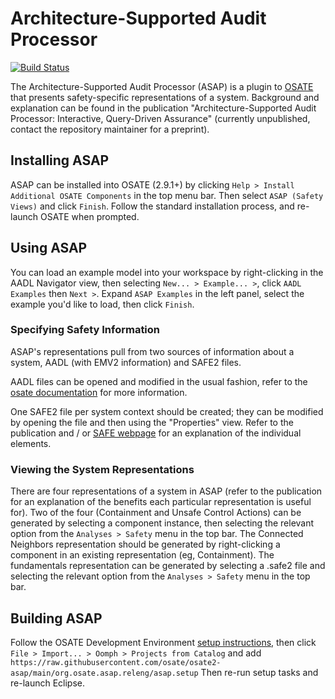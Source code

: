 # Architecture-Supported Audit Processor

[![Build Status](https://osate-build.sei.cmu.edu/jenkins/buildStatus/icon?job=OSATE2-ASAP)](https://osate-build.sei.cmu.edu/jenkins/job/OSATE2-ASAP/)

The Architecture-Supported Audit Processor (ASAP) is a plugin to [OSATE](https://osate.org) that presents safety-specific representations of a system. Background and explanation can be found in the publication "Architecture-Supported Audit Processor: Interactive, Query-Driven Assurance" (currently unpublished, contact the repository maintainer for a preprint). 

## Installing ASAP

ASAP can be installed into OSATE (2.9.1+) by clicking `Help > Install Additional OSATE Components` in the top menu bar. Then select `ASAP (Safety Views)` and click `Finish`. Follow the standard installation process, and re-launch OSATE when prompted.

## Using ASAP

You can load an example model into your workspace by right-clicking in the AADL Navigator view, then selecting `New... > Example... >`, click `AADL Examples` then `Next >`. Expand `ASAP Examples` in the left panel, select the example you'd like to load, then click `Finish`.

### Specifying Safety Information

ASAP's representations pull from two sources of information about a system, AADL (with EMV2 information) and SAFE2 files.

AADL files can be opened and modified in the usual fashion, refer to the [osate documentation](https://osate.org/#user-docs) for more information.

One SAFE2 file per system context should be created; they can be modified by opening the file and then using the "Properties" view. Refer to the publication and / or [SAFE webpage](https://samprocter.com/safe) for an explanation of the individual elements.

### Viewing the System Representations

There are four representations of a system in ASAP (refer to the publication for an explanation of the benefits each particular representation is useful for). Two of the four (Containment and Unsafe Control Actions) can be generated by selecting a component instance, then selecting the relevant option from the `Analyses > Safety` menu in the top bar. The Connected Neighbors representation should be generated by right-clicking a component in  an existing representation (eg, Containment). The fundamentals representation can be generated by selecting a .safe2 file and selecting the relevant option from the `Analyses > Safety` menu in the top bar.

## Building ASAP

Follow the OSATE Development Environment [setup instructions](https://osate.org/setup-development.html), then click `File > Import... > Oomph > Projects from Catalog` and add `https://raw.githubusercontent.com/osate/osate2-asap/main/org.osate.asap.releng/asap.setup` Then re-run setup tasks and re-launch Eclipse.
